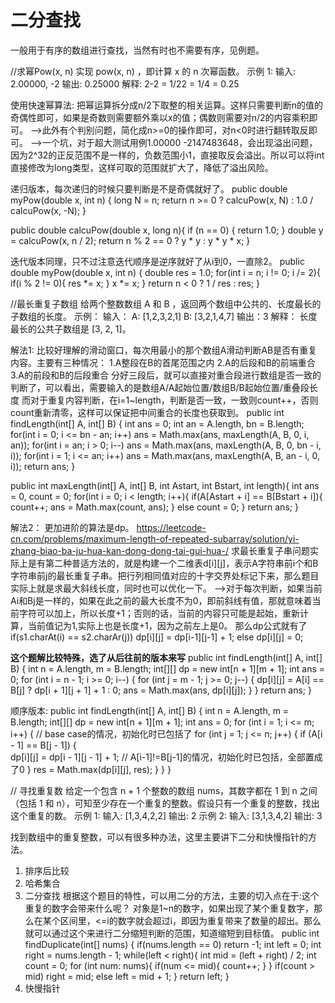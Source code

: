 # 二分查找
一般用于有序的数组进行查找，当然有时也不需要有序，见例题。

//求幂Pow(x, n)
实现 pow(x, n) ，即计算 x 的 n 次幂函数。
示例 1:
输入: 2.00000, -2
输出: 0.25000
解释: 2-2 = 1/22 = 1/4 = 0.25

使用快速幂算法:
把幂运算拆分成n/2下取整的相关运算。这样只需要判断n的值的奇偶性即可，如果是奇数则需要额外乘以x的值；偶数则需要对n/2的内容乘积即可。
-->此外有个判别问题，简化成n>=0的操作即可，对n<0时进行翻转取反即可。
-->一个坑，对于超大测试用例1.00000 -2147483648，会出现溢出问题，因为2^32的正反范围不是一样的，负数范围小1，直接取反会溢出。所以可以将int直接修改为long类型，这样可取的范围就扩大了，降低了溢出风险。

递归版本，每次递归的时候只要判断是不是奇偶就好了。
public double myPow(double x, int n) {
	long N = n;
	return n >= 0 ? calcuPow(x, N) : 1.0 / calcuPow(x, -N);
}

public double calcuPow(double x, long n){
	if (n == 0) {
		return 1.0;
	}
	double y = calcuPow(x, n / 2);
	return n % 2 == 0 ? y * y : y * y * x;
}

迭代版本同理，只不过注意迭代顺序是逆序就好了从i到0，一直除2。
public double myPow(double x, int n) {
	double res = 1.0;
	for(int i = n; i != 0; i /= 2){
		if(i % 2 != 0){
			res *= x;
		}
		x *= x;
	}
	return  n < 0 ? 1 / res : res;
}

//最长重复子数组
给两个整数数组 A 和 B ，返回两个数组中公共的、长度最长的子数组的长度。
示例：
输入：
A: [1,2,3,2,1]
B: [3,2,1,4,7]
输出：3
解释：
长度最长的公共子数组是 [3, 2, 1]。

解法1:
比较好理解的滑动窗口，每次用最小的那个数组A滑动判断AB是否有重复内容。主要有三种情况：
1.A整段在B的首尾范围之内
2.A的后段和B的前端重合
3.A的前段和B的后段重合
分好三段后，就可以直接对重合段进行数组是否一致的判断了，可以看出，需要输入的是数组A/A起始位置/数组B/B起始位置/重叠段长度
而对于重复内容判断，在i=1~length，判断是否一致，一致则count++，否则count重新清零，这样可以保证把中间重合的长度也获取到。
public int findLength(int[] A, int[] B) {
	int ans = 0;
	int an = A.length, bn = B.length;
	for(int i = 0; i <= bn - an; i++) ans = Math.max(ans, maxLength(A, B, 0, i, an));
	for(int i = an; i > 0; i--) ans = Math.max(ans, maxLength(A, B, 0, bn - i, i));
	for(int i = 1; i <= an; i++) ans = Math.max(ans, maxLength(A, B, an - i, 0, i));
	return ans;
}

public int maxLength(int[] A, int[] B, int Astart, int Bstart, int length){
	int ans = 0, count = 0;
	for(int i = 0; i < length; i++){
		if(A[Astart + i] == B[Bstart + i]){
			count++;
			ans = Math.max(count, ans);
		}
		else
			count = 0;
	}
	return ans;
}

解法2：
更加进阶的算法是dp。
https://leetcode-cn.com/problems/maximum-length-of-repeated-subarray/solution/yi-zhang-biao-ba-ju-hua-kan-dong-dong-tai-gui-hua-/
求最长重复子串问题实际上是有第二种普适方法的，就是构建一个二维表d[i][j]，表示A字符串前i个和B字符串前j的最长重复子串。把行列相同值对应的十字交界处标记下来，那么题目实际上就是求最大斜线长度，同时也可以优化一下。
-->对于每次判断，如果当前Ai和Bj是一样的，如果在此之前的最大长度不为0，即前斜线有值，那就意味着当前字符可以加上，所以长度+1；否则的话，当前的内容只可能是起始，重新计算，当前值记为1,实际上也是长度+1，因为之前左上是0。
那么dp公式就有了
if(s1.charAt(i) == s2.charAr(j))
	dp[i][j] = dp[i-1][j-1] + 1;
else
	dp[i][j] = 0;
	
**这个题解比较特殊，选了从后往前的版本来写**
public int findLength(int[] A, int[] B) {
	int n = A.length, m = B.length;
	int[][] dp = new int[n + 1][m + 1];
	int ans = 0;
	for (int i = n - 1; i >= 0; i--) {
		for (int j = m - 1; j >= 0; j--) {
			dp[i][j] = A[i] == B[j] ? dp[i + 1][j + 1] + 1 : 0;
			ans = Math.max(ans, dp[i][j]);
		}
	}
	return ans;
}

顺序版本:
public int findLength(int[] A, int[] B) {
	int n = A.length, m = B.length;
	int[][] dp = new int[n + 1][m + 1];
	int ans = 0;
	for (int i = 1; i <= m; i++) {    // base case的情况，初始化时已包括了
		for (int j = 1; j <= n; j++) {
			if (A[i - 1] == B[j - 1]) {     
				dp[i][j] = dp[i - 1][j - 1] + 1;  // A[i-1]!=B[j-1]的情况，初始化时已包括，全部置成了0
			}
			res = Math.max(dp[i][j], res);
		}
	}
}

// 寻找重复数
给定一个包含 n + 1 个整数的数组 nums，其数字都在 1 到 n 之间（包括 1 和 n），可知至少存在一个重复的整数。假设只有一个重复的整数，找出这个重复的数。
示例 1:
输入: [1,3,4,2,2]
输出: 2
示例 2:
输入: [3,1,3,4,2]
输出: 3

找到数组中的重复整数，可以有很多种办法，这里主要讲下二分和快慢指针的方法。
1. 排序后比较
2. 哈希集合
3. 二分查找
根据这个题目的特性，可以用二分的方法，主要的切入点在于:这个重复的数字会带来什么呢？
对象是1~n的数字，如果出现了某个重复数字，那么在某个区间里，<=i的数字就会超过i，即因为重复带来了数量的超出。那么就可以通过这个来进行二分缩短判断的范围，知道缩短到目标值。
public int findDuplicate(int[] nums) {
	if(nums.length == 0) return -1;
	int left = 0;
	int right = nums.length - 1;
	while(left < right){
		int mid = (left + right) / 2;
		int count = 0;
		for (int num: nums){
			if(num <= mid){
				count++;
			}
		}
		if(count > mid) right = mid;
		else left = mid + 1;
	}
	return left;
}
4. 快慢指针
